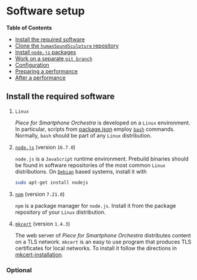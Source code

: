 # Software setup

**Table of Contents**

- [Install the required software](#install-the-required-software)
- [Clone the `humanSoundSculpture` repository](#clone-the-humansoundsculpture-repository)
- [Install `node.js` packages](#install-node.js-packages)
- [Work on a separate `git branch`](#work-on-a-separate-git-branch)
- [Configuration](#configuration)
- [Preparing a performance](#preparing-a-performance)
- [After a performance](#after-a-performance)

## Install the required software

1. `Linux`

	*Piece for Smartphone Orchestra* is developed on a `Linux` environment. In
	particular, scripts from [package.json]() employ 
	[`bash`](https://www.gnu.org/software/bash/) commands. Normally, `bash` should
	be part of any `Linux` distribution.
	
2. [`node.js`](https://nodejs.org/en/) (version `16.7.0`)

	`node.js` is a `JavaScript` runtime environment. Prebuild binaries should be found
	in software repositories of the most common `Linux` distributions. On
	[`Debian`](https://www.debian.org/) based systems, install it with
	
	```bash
	sudo apt-get install nodejs
	```

3. [`npm`](https://docs.npmjs.com/cli/v7/commands/npm) (version `7.21.0`)

	`npm` is a package manager for `node.js`. Install it from the package repository
	of your `Linux` distribution.

4. [`mkcert`](https://github.com/FiloSottile/mkcert) (version `1.4.3`)

	The web server of *Piece for Smartphone Orchestra* distributes content on a TLS network.
	`mkcert` is an easy to use program that produces TLS certificates for local networks.
	To install it follow the directions in
	[mkcert-installation](https://github.com/FiloSottile/mkcert#installation).

### Optional

	
